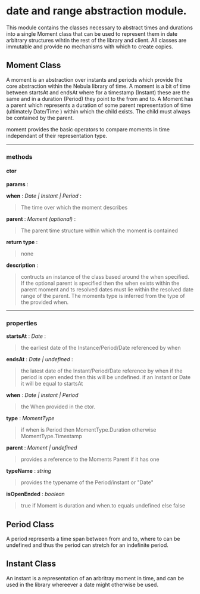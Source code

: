 # date and range abstraction module.

This module contains the classes necessary to abstract times and durations into a single Moment class that can be used to represent them in date arbitrary structures wihtin the rest of the library and client. All classes are immutable and provide no mechanisms with which to create copies. 

## Moment Class
A moment is an abstraction over instants and periods which provide the core abstraction within the Nebula library of time. A moment is a bit of time between startsAt and endsAt where for a timestamp (Instant) these are the same and in a duration (Period) they point to the from and to. A Moment has a parent which represents a duration of some parent representation of time (ultimately Date/Time ) within which the child exists. The child must always be contained by the parent. 

moment provides the basic operators to compare moments in time independant of their representation type. 

---
### methods

#### ctor
**params** : 

**when** : *Date | Instant | Period* : 
> The time over which the moment describes

**parent** : *Moment (optional)* : 
>The parent time structure within which the moment is contained

**return type** : 
>none

**description** :
> contructs an instance of the class based around the when specified. If the optional parent is specified then the when exists within the parent moment and ts resolved dates must lie within the resolved date range of the parent. The moments type is inferred from the type of the provided when. 
 
---
### properties

**startsAt** : *Date* :  
>the earliest date of the Instance/Period/Date referenced by when

**endsAt** : *Date | undefined* :
> the latest date of the Instant/Period/Date reference by when if the period is open ended then this will be undefined. 
> if an Instant or Date it will be equal to startsAt  

**when** : *Date | instant | Period* 
> the When provided in the ctor. 

**type** : *MomentType*
> if when is Period then MomentType.Duration otherwise MomentType.Timestamp

**parent** : *Moment | undefined*
> provides a reference to the Moments Parent if it has one

**typeName** : *string* 
> provides the typename of the Period/instant or "Date"

**isOpenEnded** : *boolean*
> true if Moment is duration and when.to equals undefined else false

## Period Class
A period represents a time span between from and to, where to can be undefined and thus the period can stretch for an indefinite period. 

## Instant Class
An instant is a representation of an arbritray moment in time, and can be used in the library whereever a date might otherwise be used.